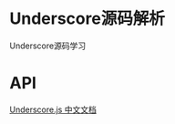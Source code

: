 # Underscore源码解析
  Underscore源码学习
  
  # API
  [Underscore.js 中文文档](http://www.css88.com/doc/underscore/)
